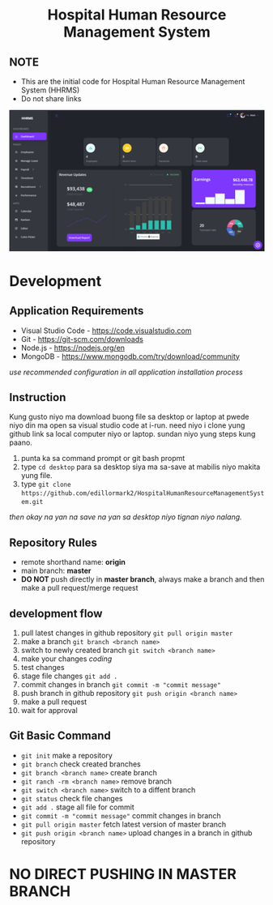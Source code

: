 <center>
   <h1> Hospital Human Resource Management System </h1>
</center>

## NOTE
- This are the initial code for Hospital Human Resource Management System (HHRMS)
- Do not share links

<center>
    <img width="1024" src=".resources/screenshot1.png">
</center>

# Development

## Application Requirements
- Visual Studio Code - https://code.visualstudio.com
- Git - https://git-scm.com/downloads
- Node.js - https://nodejs.org/en
- MongoDB - https://www.mongodb.com/try/download/community

*use recommended configuration in all application installation process*


## Instruction
Kung gusto niyo ma download buong file sa desktop or laptop at pwede niyo din ma open sa visual studio code at i-run. 
need niyo i clone yung github link sa local computer niyo or laptop. sundan niyo yung steps kung paano.

1. punta ka sa command prompt or git bash propmt
2. type `cd desktop` para sa desktop  siya ma sa-save at mabilis niyo makita yung file.
3. type `git clone https://github.com/edillormark2/HospitalHumanResourceManagementSystem.git`

*then okay na yan na save na yan sa desktop niyo tignan niyo nalang.* 


## Repository Rules
- remote shorthand name: **origin**
- main branch: **master**
- **DO NOT** push directly in **master branch**, always make a branch and then make a pull request/merge request


## development flow 
1. pull latest changes in github repository `git pull origin master`
2. make a branch `git branch <branch name>`
3. switch to newly created branch `git switch <branch name>`
4. make your changes *coding*
5. test changes
6. stage file changes `git add .`
7. commit changes in branch `git commit -m "commit message"`
8. push branch in github repository `git push origin <branch name>`
9. make a pull request
10. wait for approval


## Git Basic Command
- `git init` make a repository
- `git branch` check created branches
- `git branch <branch name>` create branch
- `git ranch -rm <branch name>` remove branch
- `git switch <branch name>` switch to a diffent branch
- `git status` check file changes
- `git add .` stage all file for commit
- `git commit -m "commit message"` commit changes in branch
- `git pull origin master` fetch latest version of master branch
- `git push origin <branch name>` upload changes in a branch in github repository

# NO DIRECT PUSHING IN MASTER BRANCH